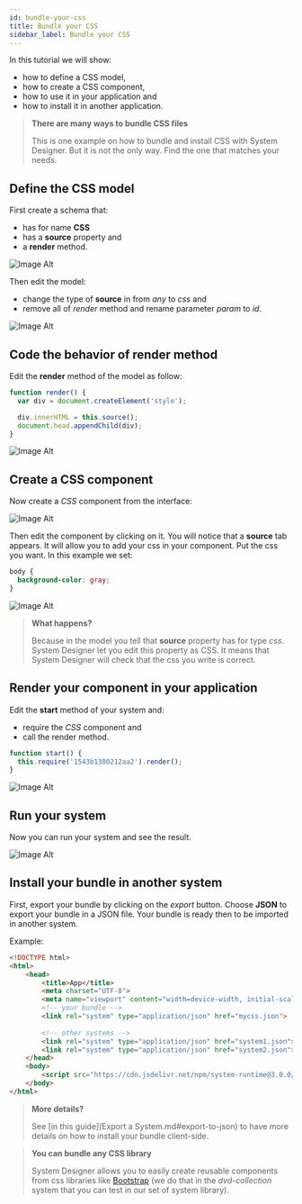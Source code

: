 ```yaml
---
id: bundle-your-css
title: Bundle your CSS
sidebar_label: Bundle your CSS
---
```


In this tutorial we will show:

* how to define a CSS model,
* how to create a CSS component,
* how to use it in your application and 
* how to install it in another application.

>**There are many ways to bundle CSS files**
>
>This is one example on how to bundle and install CSS with System Designer. But it is not the only way. Find the one that matches your needs.

## Define the CSS model

First create a schema that:

* has for name **CSS**
* has a **source** property and
* a **render** method.

![Image Alt](../img/vAtEpbhUR26p9ySPsjGH_css-1.png)

Then edit the model:

* change the type of **source** in from *any* to *css* and
* remove all  of *render* method and rename parameter *param* to *id*.

![Image Alt](../img/92216bc-css-2.png)

## Code the behavior of render method

Edit the **render** method of the model as follow:

```js
function render() {
  var div = document.createElement('style');

  div.innerHTML = this.source();
  document.head.appendChild(div);
}
```

![Image Alt](../img/94a5826-css-3.png)

## Create a CSS component

Now create a *CSS* component from the interface:

![Image Alt](../img/85828be-css-31.png)

Then edit the component by clicking on it. You will notice that a **source** tab appears. It will allow you to add your css in your component. Put the css you want. In this example we set:

```css
body {
  background-color: gray;
}
```

![Image Alt](../img/838b677-css-4.png)

>**What happens?**
>
>Because in the model you tell that **source** property has for type *css*. System Designer let you edit this property as CSS. It means that System Designer will check that the css you write is correct.

## Render your component in your application

Edit the **start** method of your system and:

* require the *CSS* component and 
* call the render method.

```js
function start() { 
  this.require('1543b1380212aa2').render();
}
```

![Image Alt](../img/d990ce7-css-5.png)

## Run your system

Now you can run your system and see the result.

![Image Alt](../img/5v6Spcu9SzaNaA7KC7le_css-6.png)

## Install your bundle in another system

First, export your bundle by clicking on the *export* button. Choose **JSON** to export your bundle in a JSON file. Your bundle is ready then to be imported in another system.

Example:

```html
<!DOCTYPE html>
<html>
    <head>
        <title>App</title>
        <meta charset="UTF-8">
        <meta name="viewport" content="width=device-width, initial-scale=1.0">
        <!-- your bundle -->  
        <link rel="system" type="application/json" href="mycss.json">
      
        <!-- other systems --> 
        <link rel="system" type="application/json" href="system1.json">
        <link rel="system" type="application/json" href="system2.json">
    </head>
    <body>
        <script src="https://cdn.jsdelivr.net/npm/system-runtime@3.0.0/dist/system-runtime.min.js"></script>
    </body>
</html>
```

>**More details?**
>
>See [in this guide](Export a System.md#export-to-json) to have more details on how to install your bundle client-side.

>**You can bundle any CSS library**
>
>System Designer allows you to easily create reusable components from css libraries like [Bootstrap](http://getbootstrap.com) (we do that in the *dvd-collection* system that you can test in our set of system library).